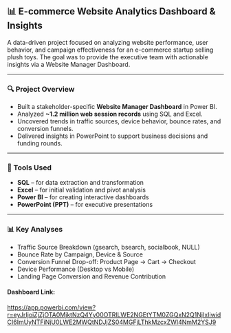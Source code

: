 ## 📊 E-commerce Website Analytics Dashboard & Insights

A data-driven project focused on analyzing website performance, user behavior, and campaign effectiveness for an e-commerce startup selling plush toys. The goal was to provide the executive team with actionable insights via a Website Manager Dashboard.

---

### 🔍 Project Overview

- Built a stakeholder-specific **Website Manager Dashboard** in Power BI.
- Analyzed **~1.2 million web session records** using SQL and Excel.
- Uncovered trends in traffic sources, device behavior, bounce rates, and conversion funnels.
- Delivered insights in PowerPoint to support business decisions and funding rounds.

---

### 🧰 Tools Used

- **SQL** – for data extraction and transformation  
- **Excel** – for initial validation and pivot analysis  
- **Power BI** – for creating interactive dashboards  
- **PowerPoint (PPT)** – for executive presentations  

---

### 📊 Key Analyses

- Traffic Source Breakdown (gsearch, bsearch, socialbook, NULL)
- Bounce Rate by Campaign, Device & Source
- Conversion Funnel Drop-off: Product Page → Cart → Checkout
- Device Performance (Desktop vs Mobile)
- Landing Page Conversion and Revenue Contribution

#### Dashboard Link: 
https://app.powerbi.com/view?r=eyJrIjoiZjZjOTA0MjktNzQ4Yy00OTRlLWE2NGEtYTM0ZGQxN2Q1NjIxIiwidCI6ImUyNTFiNjU0LWE2MWQtNDJjZS04MGFjLThkMzcxZWI4NmM2YSJ9
